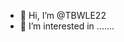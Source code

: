 - 👋 Hi, I’m @TBWLE22
- 👀 I’m interested in .......

<!---
TBWLE22/TBWLE22 is a ✨ special ✨ repository because its `README.md` (this file) appears on your GitHub profile.
You can click the Preview link to take a look at your changes.
--->
